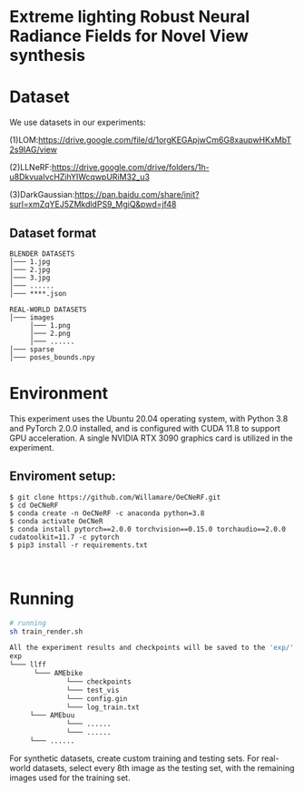 # Extreme lighting Robust Neural Radiance Fields for Novel View synthesis
# Dataset
We use datasets in our experiments:

(1)LOM:https://drive.google.com/file/d/1orgKEGApjwCm6G8xaupwHKxMbT2s9IAG/view

(2)LLNeRF:https://drive.google.com/drive/folders/1h-u8DkvuaIvcHZihYIWcqwpURiM32_u3

(3)DarkGaussian:https://pan.baidu.com/share/init?surl=xmZqYEJ5ZMkdldPS9_MgiQ&pwd=jf48
## Dataset format

    BLENDER DATASETS      
    │─── 1.jpg
    │─── 2.jpg
    │─── 3.jpg
    │─── ......
    │─── ****.json
    
    REAL-WORLD DATASETS    
    │─── images
         │─── 1.png
         │─── 2.png
         │─── ......
    │─── sparse
    │─── poses_bounds.npy


# Environment
This experiment uses the Ubuntu 20.04 operating system, with Python 3.8 and PyTorch 2.0.0 installed, and is configured with CUDA 11.8 to support GPU acceleration. A single NVIDIA RTX 3090 graphics card is utilized in the experiment.
<br/>
## Enviroment setup:
```
$ git clone https://github.com/Willamare/OeCNeRF.git
$ cd OeCNeRF
$ conda create -n OeCNeRF -c anaconda python=3.8
$ conda activate OeCNeR
$ conda install pytorch==2.0.0 torchvision==0.15.0 torchaudio==2.0.0 cudatoolkit=11.7 -c pytorch
$ pip3 install -r requirements.txt
```



<br/>

# Running
```bash
# running
sh train_render.sh

All the experiment results and checkpoints will be saved to the 'exp/' directory:
exp   
└─── llff   
      └─── AMEbike
              └─── checkpoints
              └─── test_vis
              └─── config.gin
              └─── log_train.txt
     └─── AMEbuu
              └─── ......
              └─── ......
     └─── ......
```
For synthetic datasets, create custom training and testing sets. For real-world datasets, select every 8th image as the testing set, with the remaining images used for the training set.
